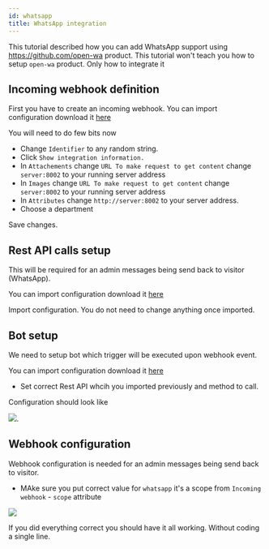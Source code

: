 ```yaml
---
id: whatsapp
title: WhatsApp integration
---
```


This tutorial described how you can add WhatsApp support using https://github.com/open-wa product. This tutorial won't teach you how to setup `open-wa` product. Only how to integrate it

## Incoming webhook definition

First you have to create an incoming webhook. You can import configuration download it [here](/img/integration/open-wa.json)

You will need to do few bits now

* Change `Identifier` to any random string.
* Click `Show integration information.`
* In `Attachements` change `URL To make request to get content` change `server:8002` to your running server address
* In `Images` change `URL To make request to get content` change `server:8002` to your running server address
* In `Attributes` change `http://server:8002` to your server address.
* Choose a department

Save changes.

## Rest API calls setup

This will be required for an admin messages being send back to visitor (WhatsApp).

You can import configuration download it [here](/img/integration/open-wa-restapi.json)

Import configuration. You do not need to change anything once imported.

## Bot setup

We need to setup bot which trigger will be executed upon webhook event.

You can import configuration download it [here](/img/integration/open-wa-bot.json)

* Set correct Rest API whcih you imported previously and method to call.

Configuration should look like

![](/img/integration/whatsapp-bot.png).

## Webhook configuration

Webhook configuration is needed for an admin messages being send back to visitor.

* MAke sure you put correct value for `whatsapp` it's a scope from `Incoming webhook` - `scope` attribute

![](/img/integration/whatsapp-webhook.png)

If you did everything correct you should have it all working. Without coding a single line.